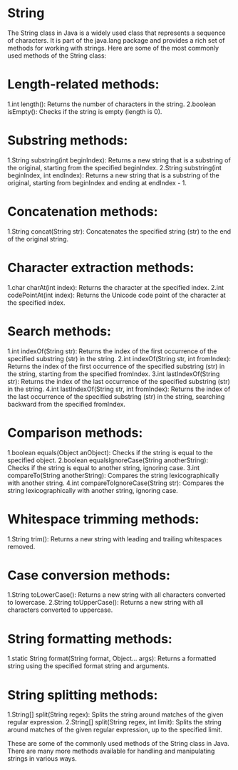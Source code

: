 # String
The String class in Java is a widely used class that represents a sequence of characters. It is part of the java.lang package and provides a rich set of methods for working with strings. Here are some of the most commonly used methods of the String class:

Length-related methods:
=======================

1.int length(): Returns the number of characters in the string.
2.boolean isEmpty(): Checks if the string is empty (length is 0).

Substring methods:
==================

1.String substring(int beginIndex): Returns a new string that is a substring of the original, starting from the specified beginIndex.
2.String substring(int beginIndex, int endIndex): Returns a new string that is a substring of the original, starting from beginIndex and ending at endIndex - 1.

Concatenation methods:
======================
1.String concat(String str): Concatenates the specified string (str) to the end of the original string.

Character extraction methods:
=============================
1.char charAt(int index): Returns the character at the specified index.
2.int codePointAt(int index): Returns the Unicode code point of the character at the specified index.

Search methods:
===============
1.int indexOf(String str): Returns the index of the first occurrence of the specified substring (str) in the string.
2.int indexOf(String str, int fromIndex): Returns the index of the first occurrence of the specified substring (str) in the string, starting from the specified fromIndex.
3.int lastIndexOf(String str): Returns the index of the last occurrence of the specified substring (str) in the string.
4.int lastIndexOf(String str, int fromIndex): Returns the index of the last occurrence of the specified substring (str) in the string, searching backward from the specified fromIndex.

Comparison methods:
===================
1.boolean equals(Object anObject): Checks if the string is equal to the specified object.
2.boolean equalsIgnoreCase(String anotherString): Checks if the string is equal to another string, ignoring case.
3.int compareTo(String anotherString): Compares the string lexicographically with another string.
4.int compareToIgnoreCase(String str): Compares the string lexicographically with another string, ignoring case.

Whitespace trimming methods:
===========================
1.String trim(): Returns a new string with leading and trailing whitespaces removed.

Case conversion methods:
========================
1.String toLowerCase(): Returns a new string with all characters converted to lowercase.
2.String toUpperCase(): Returns a new string with all characters converted to uppercase.

String formatting methods:
==========================
1.static String format(String format, Object... args): Returns a formatted string using the specified format string and arguments.

String splitting methods:
========================
1.String[] split(String regex): Splits the string around matches of the given regular expression.
2.String[] split(String regex, int limit): Splits the string around matches of the given regular expression, up to the specified limit.

These are some of the commonly used methods of the String class in Java. There are many more methods available for handling and manipulating strings in various ways.
